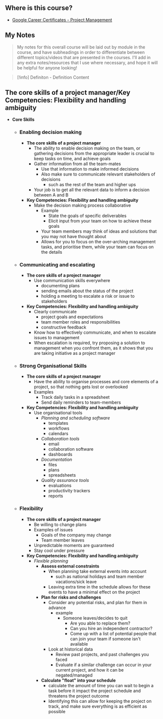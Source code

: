 ## Where is this course?
- [Google Career Certificates - Project Management](https://www.coursera.org/professional-certificates/google-project-management)

## My Notes
> My notes for this overall course will be laid out by module in the course, and have subheadings in order to differentiate between different topics/videos that are presented in the courses. I'll add in any extra notes/resources that I use where necessary, and hope it will be helpful for anyone looking!

> [!info] Definiton - Definition
> Content


## The core skills of a project manager/Key Competencies: Flexibility and handling ambiguity
- **Core Skills**
	- ### **Enabling decision making**
		- **The core skills of a project manager**
			- The ability to enable decision making on the team, or gathering decisions from the appropriate leader is crucial to keep tasks on time, and achieve goals
			- Gather information from all the team-mates
				- Use that information to make informed decisions
				- Also make sure to communicate relevant stakeholders of decisions
					- such as the rest of the team and higher ups
			- Your job is to get all the relevant data to inform a decision between A and B
		- **Key Competencies: Flexibility and handling ambiguity**
			- Make the decision making process collaborative
				- Example
					- State the goals of specific deliverables
					- Elicit input from your team on how to achieve these goals
				- Your team members may think of ideas and solutions that you may not have thought about
				- Allows for you to focus on the over-arching management tasks, and prioritise them, while your team can focus on the details
	- ### **Communicating and escalating**
		- **The core skills of a project manager**
			- Use communication skills everywhere
				- documenting plans
				- sending emails about the status of the project
				- holding a meeting to escalate a risk or issue to stakeholders
		- **Key Competencies: Flexibility and handling ambiguity**
			- Clearly communicate
				- project goals and expectations
				- team member roles and responsibilities
				- constructive feedback
			- Know how to effectively communicate, and when to escalate issues to management
			- When escalation is required, try proposing a solution to management when you confront them, as it shows that you are taking initiative as a project manager
	- ### **Strong Organisational Skills**
		- **The core skills of a project manager**
			- Have the ability to organise processes and core elements of a project, so that nothing gets lost or overlooked
			- Examples
				- Track daily tasks in a spreadsheet
				- Send daily reminders to team-members
		- **Key Competencies: Flexibility and handling ambiguity**
			- Use organisational tools
				- *Planning and scheduling software*
					- templates
					- workflows
					- calendars
				- *Collaboration tools*
					- email
					- collaboration software
					- dashboards
				- *Documentation*
					- files
					- plans
					- spreadsheets
				- *Quality assurance tools*
					- evaluations
					- productivity trackers
					- reports
	- ### **Flexibility**
		- **The core skills of a project manager**
			- Be willing to change plans
			- Examples of issues
				- Goals of the company may change
				- Team member leaves
			- Unpredictable moments are guaranteed
			- Stay cool under pressure
		- **Key Competencies: Flexibility and handling ambiguity**
			- *Flexible planning*
				- **Assess external constraints**
					- When planning take external events into account
						- such as national holidays and team member vacations/sick leave
					- Leaving extra time in the schedule allows for these events to have a minimal effect on the project
				- **Plan for risks and challenges**
					- Consider any potential risks, and plan for them in advance
						- example
							- Someone leaves/decides to quit
								- Are you able to replace them?
								- Can you hire an independent contractor?
								- Come up with a list of potential people that can join your team if someone isn't available
					- Look at historical data
						- Review past projects, and past challenges you faced
						- Evaluate if a similar challenge can occur in your current project, and how it can be negated/managed
				- **Calculate "float" into your schedule**
					- calculate the amount of time you can wait to begin a task before it impact the project schedule and threatens the project outcome
					- Identifying this can allow for keeping the project on track, and make sure everything is as efficient as possible